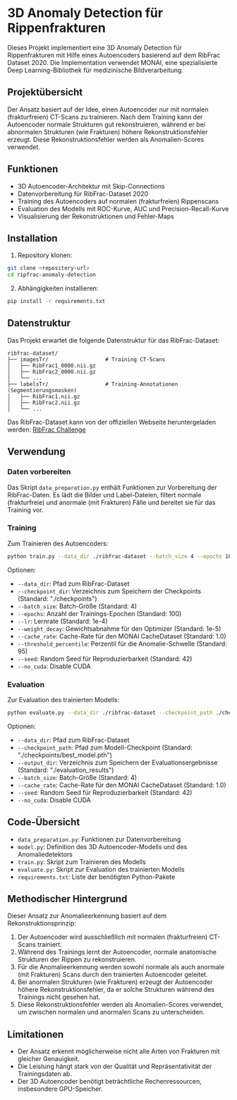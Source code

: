 # 3D Anomaly Detection für Rippenfrakturen

Dieses Projekt implementiert eine 3D Anomaly Detection für Rippenfrakturen mit Hilfe eines Autoencoders basierend auf dem RibFrac Dataset 2020. Die Implementation verwendet MONAI, eine spezialisierte Deep Learning-Bibliothek für medizinische Bildverarbeitung.

## Projektübersicht

Der Ansatz basiert auf der Idee, einen Autoencoder nur mit normalen (frakturfreien) CT-Scans zu trainieren. Nach dem Training kann der Autoencoder normale Strukturen gut rekonstruieren, während er bei abnormalen Strukturen (wie Frakturen) höhere Rekonstruktionsfehler erzeugt. Diese Rekonstruktionsfehler werden als Anomalien-Scores verwendet.

## Funktionen

- 3D Autoencoder-Architektur mit Skip-Connections
- Datenvorbereitung für RibFrac-Dataset 2020
- Training des Autoencoders auf normalen (frakturfreien) Rippenscans
- Evaluation des Modells mit ROC-Kurve, AUC und Precision-Recall-Kurve
- Visualisierung der Rekonstruktionen und Fehler-Maps

## Installation

1. Repository klonen:

```bash
git clone <repository-url>
cd ripfrac-anomaly-detection
```

2. Abhängigkeiten installieren:

```bash
pip install -r requirements.txt
```

## Datenstruktur

Das Projekt erwartet die folgende Datenstruktur für das RibFrac-Dataset:

```
ribfrac-dataset/
├── imagesTr/                  # Training CT-Scans
│   ├── RibFrac1_0000.nii.gz
│   ├── RibFrac2_0000.nii.gz
│   └── ...
├── labelsTr/                  # Training-Annotationen (Segmentierungsmasken)
│   ├── RibFrac1.nii.gz
│   ├── RibFrac2.nii.gz
│   └── ...
```

Das RibFrac-Dataset kann von der offiziellen Webseite heruntergeladen werden: [RibFrac Challenge](https://ribfrac.grand-challenge.org/)

## Verwendung

### Daten vorbereiten

Das Skript `data_preparation.py` enthält Funktionen zur Vorbereitung der RibFrac-Daten. Es lädt die Bilder und Label-Dateien, filtert normale (frakturfreie) und anormale (mit Frakturen) Fälle und bereitet sie für das Training vor.

### Training

Zum Trainieren des Autoencoders:

```bash
python train.py --data_dir ./ribfrac-dataset --batch_size 4 --epochs 100
```

Optionen:
- `--data_dir`: Pfad zum RibFrac-Dataset
- `--checkpoint_dir`: Verzeichnis zum Speichern der Checkpoints (Standard: "./checkpoints")
- `--batch_size`: Batch-Größe (Standard: 4)
- `--epochs`: Anzahl der Trainings-Epochen (Standard: 100)
- `--lr`: Lernrate (Standard: 1e-4)
- `--weight_decay`: Gewichtsabnahme für den Optimizer (Standard: 1e-5)
- `--cache_rate`: Cache-Rate für den MONAI CacheDataset (Standard: 1.0)
- `--threshold_percentile`: Perzentil für die Anomalie-Schwelle (Standard: 95)
- `--seed`: Random Seed für Reproduzierbarkeit (Standard: 42)
- `--no_cuda`: Disable CUDA

### Evaluation

Zur Evaluation des trainierten Modells:

```bash
python evaluate.py --data_dir ./ribfrac-dataset --checkpoint_path ./checkpoints/best_model.pth
```

Optionen:
- `--data_dir`: Pfad zum RibFrac-Dataset
- `--checkpoint_path`: Pfad zum Modell-Checkpoint (Standard: "./checkpoints/best_model.pth")
- `--output_dir`: Verzeichnis zum Speichern der Evaluationsergebnisse (Standard: "./evaluation_results")
- `--batch_size`: Batch-Größe (Standard: 4)
- `--cache_rate`: Cache-Rate für den MONAI CacheDataset (Standard: 1.0)
- `--seed`: Random Seed für Reproduzierbarkeit (Standard: 42)
- `--no_cuda`: Disable CUDA

## Code-Übersicht

- `data_preparation.py`: Funktionen zur Datenvorbereitung
- `model.py`: Definition des 3D Autoencoder-Modells und des Anomaliedetektors
- `train.py`: Skript zum Trainieren des Modells
- `evaluate.py`: Skript zur Evaluation des trainierten Modells
- `requirements.txt`: Liste der benötigten Python-Pakete

## Methodischer Hintergrund

Dieser Ansatz zur Anomalieerkennung basiert auf dem Rekonstruktionsprinzip:

1. Der Autoencoder wird ausschließlich mit normalen (frakturfreien) CT-Scans trainiert.
2. Während des Trainings lernt der Autoencoder, normale anatomische Strukturen der Rippen zu rekonstruieren.
3. Für die Anomalieerkennung werden sowohl normale als auch anormale (mit Frakturen) Scans durch den trainierten Autoencoder geleitet.
4. Bei anormalen Strukturen (wie Frakturen) erzeugt der Autoencoder höhere Rekonstruktionsfehler, da er solche Strukturen während des Trainings nicht gesehen hat.
5. Diese Rekonstruktionsfehler werden als Anomalien-Scores verwendet, um zwischen normalen und anormalen Scans zu unterscheiden.

## Limitationen

- Der Ansatz erkennt möglicherweise nicht alle Arten von Frakturen mit gleicher Genauigkeit.
- Die Leistung hängt stark von der Qualität und Repräsentativität der Trainingsdaten ab.
- Der 3D Autoencoder benötigt beträchtliche Rechenressourcen, insbesondere GPU-Speicher. 